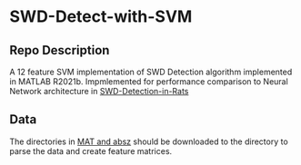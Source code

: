 # SWD-Detect-with-SVM

## Repo Description 
A 12 feature SVM implementation of SWD Detection algorithm implemented in MATLAB R2021b. 
Impmlemented for performance comparison to Neural Network architecture in [SWD-Detection-in-Rats](https://github.com/kutay-ugurlu/SWD-Detection-in-Rats/edit/master/README.md)

## Data 
The directories in [MAT and absz](https://drive.google.com/drive/folders/1vaUe2F92PrSW9aJ2wb3HlJAm2VHjDsR9?usp=sharing) should be downloaded to the directory to parse the data and create feature matrices. 
